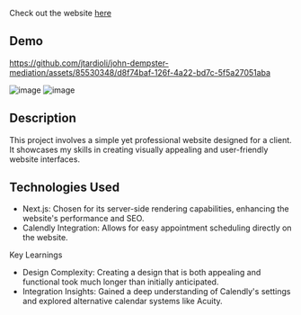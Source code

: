 Check out the website [here](https://john-dempster-mediation.vercel.app/)

## Demo
https://github.com/jtardioli/john-dempster-mediation/assets/85530348/d8f74baf-126f-4a22-bd7c-5f5a27051aba

![image](https://github.com/jtardioli/john-dempster-mediation/assets/85530348/5f713ed8-30bf-432b-abd9-26a654187669)
![image](https://github.com/jtardioli/john-dempster-mediation/assets/85530348/c5414fad-03bf-4cbb-9c32-a078015cf6fd)


## Description
This project involves a simple yet professional website designed for a client. It showcases my skills in creating visually appealing and user-friendly website interfaces.

## Technologies Used
- Next.js: Chosen for its server-side rendering capabilities, enhancing the website's performance and SEO.
- Calendly Integration: Allows for easy appointment scheduling directly on the website.

Key Learnings
- Design Complexity: Creating a design that is both appealing and functional took much longer than initially anticipated.
- Integration Insights: Gained a deep understanding of Calendly's settings and explored alternative calendar systems like Acuity.

